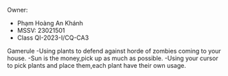 Owner:
- Phạm Hoàng An Khánh
- MSSV: 23021501
- Class QI-2023-I/CQ-CA3

Gamerule
-Using plants to defend against horde of zombies coming to your house.
-Sun is the money,pick up as much as possible.
-Using your cursor to pick plants and place them,each plant have their own usage.
